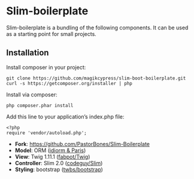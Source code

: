 # Slim-boilerplate

Slim-boilerplate is a bundling of the following components. It can be used as a starting point for small projects.

## Installation

Install composer in your project:

```
git clone https://github.com/magikcypress/slim-boot-boilerplate.git
curl -s https://getcomposer.org/installer | php
```

Install via composer:

```
php composer.phar install
```

Add this line to your application’s index.php file:

```
<?php
require 'vendor/autoload.php';
```


* __Fork__: https://github.com/PastorBones/Slim-Boilerplate
* __Model__: ORM ([idiorm & Paris](http://j4mie.github.io/idiormandparis/))
* __View__: Twig 1.11.1 ([fabpot/Twig](https://github.com/fabpot/Twig))
* __Controller__: Slim 2.0 ([codeguy/Slim](https://github.com/codeguy/Slim))
* __Styling__: bootstrap ([twbs/bootstrap](https://github.com/twbs/bootstrap))
